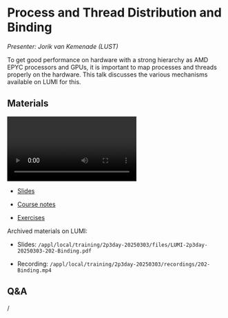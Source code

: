 # Process and Thread Distribution and Binding

*Presenter: Jorik van Kemenade (LUST)*

To get good performance on hardware with a strong hierarchy as AMD EPYC processors and
GPUs, it is important to map processes and threads properly on the hardware. This talk discusses
the various mechanisms available on LUMI for this.


## Materials

<!--
Materials will be made available after the lecture
-->
<video src="https://462000265.lumidata.eu/2p3day-20250303/recordings/202-Binding.mp4" controls="controls"></video>
<!--
-    A video recording will follow.
-->

-   [Slides](https://462000265.lumidata.eu/2p3day-20250303/files/LUMI-2p3day-20250303-202-Binding.pdf)

-   [Course notes](202-Binding.md)

-   [Exercises](E202-Binding.md)

Archived materials on LUMI:

-   Slides: `/appl/local/training/2p3day-20250303/files/LUMI-2p3day-20250303-202-Binding.pdf`

-   Recording: `/appl/local/training/2p3day-20250303/recordings/202-Binding.mp4`


## Q&A

/
